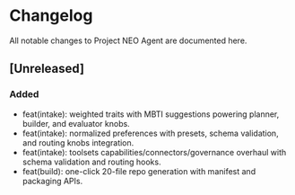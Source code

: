 # Changelog

All notable changes to Project NEO Agent are documented here.

## [Unreleased]

### Added
- feat(intake): weighted traits with MBTI suggestions powering planner, builder, and evaluator knobs.
- feat(intake): normalized preferences with presets, schema validation, and routing knobs integration.
- feat(intake): toolsets capabilities/connectors/governance overhaul with schema validation and routing hooks.
- feat(build): one-click 20-file repo generation with manifest and packaging APIs.
